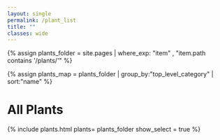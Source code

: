 ```yaml
---
layout: single                                                            
permalink: /plant_list
title: ""
classes: wide
---
```

{% assign plants_folder = site.pages | where_exp: "item" , "item.path contains '/plants/'" %}

{% assign plants_map = plants_folder | group_by:"top_level_category" | sort:"name" %}

<h1>All Plants</h1>
<div id="intense"></div>

{% include plants.html 
	plants= plants_folder 
    show_select = true
%}

